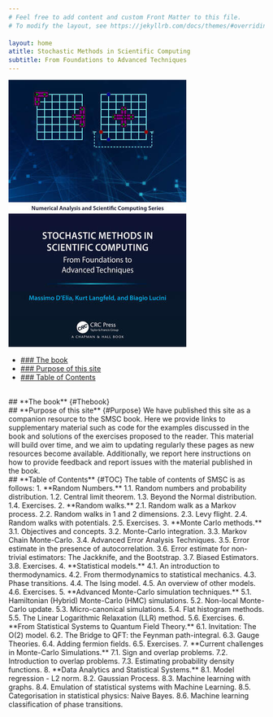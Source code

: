 ```yaml
---
# Feel free to add content and custom Front Matter to this file.
# To modify the layout, see https://jekyllrb.com/docs/themes/#overriding-theme-defaults

layout: home
atitle: Stochastic Methods in Scientific Computing
subtitle: From Foundations to Advanced Techniques
---
```


![Alt text](figures/smscbookcover.jpg)

- [### The book](#Thebook)
- [### Purpose of this site](#Purpose)
- [### Table of Contents](#TOC)

<br>
## **The book** {#Thebook}

<br>
## **Purpose of this site** {#Purpose}
We have published this site as a companion resource to the SMSC book. Here we provide links to supplementary material such as code for the examples discussed in the book and solutions of the exercises proposed to the reader. This material will build over time, and we aim to updating regularly these pages as new resources become available. Additionally, we report here instructions on how to provide feedback and report issues with the material published in the book.  

<br>
## **Table of Contents** {#TOC}
The table of contents of SMSC is as follows:
1. **Random Numbers.** 1.1. Random numbers and probability distribution. 1.2. Central limit theorem. 1.3. Beyond the Normal distribution. 1.4. Exercises.
2. **Random walks.** 2.1. Random walk as a Markov process. 2.2. Random walks in 1 and 2 dimensions. 2.3. Levy flight. 2.4. Random walks with potentials. 2.5. Exercises.
3. **Monte Carlo methods.** 3.1. Objectives and concepts. 3.2. Monte-Carlo integration. 3.3. Markov Chain Monte-Carlo. 3.4. Advanced Error Analysis Techniques. 3.5. Error estimate in the presence of autocorrelation. 3.6. Error estimate for non-trivial estimators: The Jackknife, and the Bootstrap. 3.7. Biased Estimators. 3.8. Exercises.
4. **Statistical models.** 4.1. An introduction to thermodynamics. 4.2. From thermodynamics to statistical mechanics. 4.3. Phase transitions. 4.4. The Ising model. 4.5. An overview of other models. 4.6. Exercises.
5. **Advanced Monte-Carlo simulation techniques.** 5.1. Hamiltonian (Hybrid) Monte-Carlo (HMC) simulations. 5.2. Non-local Monte-Carlo update. 5.3. Micro-canonical simulations. 5.4. Flat histogram methods. 5.5. The Linear Logarithmic Relaxation (LLR) method. 5.6. Exercises.
6. **From Statistical Systems to Quantum Field Theory.** 6.1. Invitation: The O(2) model. 6.2. The Bridge to QFT: the Feynman path-integral. 6.3. Gauge Theories. 6.4. Adding fermion fields. 6.5. Exercises.
7. **Current challenges in Monte-Carlo Simulations.** 7.1. Sign and overlap problems. 7.2. Introduction to overlap problems. 7.3. Estimating probability density functions.
8. **Data Analytics and Statistical Systems.** 8.1. Model regression - L2 norm. 8.2. Gaussian Process. 8.3. Machine learning with graphs. 8.4. Emulation of statistical systems with Machine Learning. 8.5. Categorisation in statistical physics: Naive Bayes. 8.6. Machine learning classification of phase transitions.


